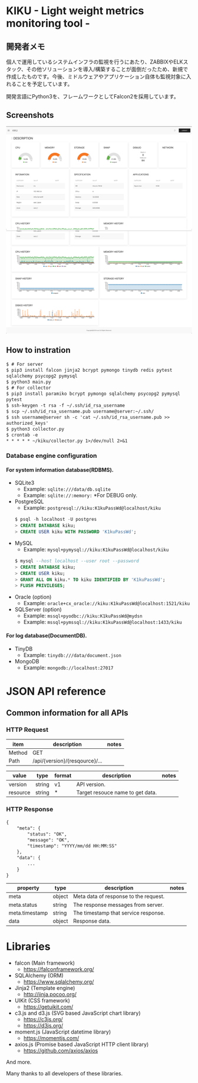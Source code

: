 # KIKU - Light weight metrics monitoring tool -

## 開発者メモ

個人で運用しているシステムインフラの監視を行うにあたり、ZABBIXやELKスタック、その他ソリューションを導入/構築することが面倒だったため、新規で作成したものです。今後、ミドルウェアやアプリケーション自体も監視対象に入れることを予定しています。

開発言語にPython3を、フレームワークとしてFalcon2を採用しています。 

## Screenshots

![Screen Shot](/screenshot/v0.0.1-1.png "Screen Shot")
![Screen Shot](/screenshot/v0.0.1-2.png "Screen Shot")

## How to instration

```
$ # For server
$ pip3 install falcon jinja2 bcrypt pymongo tinydb redis pytest sqlalchemy psycopg2 pymysql
$ python3 main.py
$ # For collector 
$ pip3 install paramiko bcrypt pymongo sqlalchemy psycopg2 pymysql pytest
$ ssh-keygen -t rsa -f ~/.ssh/id_rsa_username
$ scp ~/.ssh/id_rsa_username.pub username@server:~/.ssh/
$ ssh username@server sh -c 'cat ~/.ssh/id_rsa_username.pub >> authorized_keys' 
$ python3 collector.py
$ crontab -e
* * * * * ~/kiku/collector.py 1>/dev/null 2>&1
```

### Database engine configuration

#### For system information database(RDBMS).
- SQLite3
  - Example: `sqlite:///data/db.sqlite`
  - Example: `sqlite://:memory:` *For DEBUG only.
- PostgreSQL
  - Example: `postgresql://kiku:K1kuPassWd@localhost/kiku`
  ```sql
  $ psql -h localhost -U postgres
  > CREATE DATABASE kiku;
  > CREATE USER kiku WITH PASSWORD 'K1kuPassWd';
  ```
- MySQL
  - Example: `mysql+pymysql://kiku:K1kuPassWd@localhost/kiku`
  ```sql
  $ mysql --host localhost --user root --password
  > CREATE DATABASE kiku;
  > CREATE USER kiku;
  > GRANT ALL ON kiku.* TO kiku IDENTIFIED BY 'K1kuPassWd';
  > FLUSH PRIVILEGES;
  ```
- Oracle (option)
  - Example: `oracle+cx_oracle://kiku:K1kuPassWd@localhost:1521/kiku`
- SQLServer (option)
  - Example: `mssql+pyodbc://kiku:K1kuPassWd@mydsn`
  - Example: `mssql+pymssql://kiku:K1kuPassWd@localhost:1433/kiku`


#### For log database(DocumentDB).
- TinyDB
  - Example: `tinydb:///data/document.json`
- MongoDB
  - Example: `mongodb://localhost:27017`


# JSON API reference

## Common information for all APIs

### HTTP Request

|item|description|notes|
|---|---|---|
|Method|GET||
|Path|/api/{version}/{resqource}/...||

|value|type|format|description|notes|
|---|---|---|---|---|
|version|string|v1|API version.||
|resource|string|*|Target resouce name to get data.||

### HTTP Response

```
{
    "meta": {
        "status": "OK",
        "message": "OK",
        "timestamp": "YYYY/mm/dd HH:MM:SS"
    },
    "data": {
        ...
    }
}
```

|property|type|description|notes|
|---|---|---|---|
|meta|object|Meta data of response to the request.||
|meta.status|string|The response messages from server.||
|meta.timestamp|string|The timestamp that service response.||
|data|object|Response data.||



# Libraries

- falcon (Main framework)
  - https://falconframework.org/
- SQLAlchemy (ORM)
  - https://www.sqlalchemy.org/
- Jinja2 (Template engine)
  - http://jinja.pocoo.org/
- UIKit (CSS framework)
  - https://getuikit.com/
- c3.js and d3.js (SVG based JavaScript chart library)
  - https://c3js.org/
  - https://d3js.org/
- moment.js (JavaScript datetime library)
  - https://momentjs.com/
- axios.js (Promise based JavaScript HTTP client library)
  - https://github.com/axios/axios

And more.

Many thanks to all developers of these libraries.
